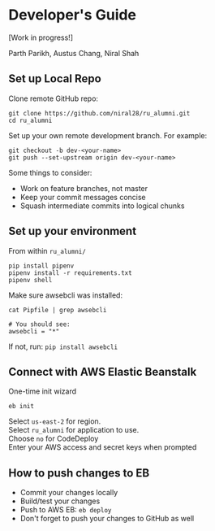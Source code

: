 # Developer's Guide

[Work in progress!]

Parth Parikh, Austus Chang, Niral Shah 


## Set up Local Repo

Clone remote GitHub repo:
```
git clone https://github.com/niral28/ru_alumni.git
cd ru_alumni
```

Set up your own remote development branch. For example:
```
git checkout -b dev-<your-name>
git push --set-upstream origin dev-<your-name> 
```

Some things to consider:
* Work on feature branches, not master
* Keep your commit messages concise
* Squash intermediate commits into logical chunks


## Set up your environment

From within `ru_alumni/`
```
pip install pipenv
pipenv install -r requirements.txt
pipenv shell
```

Make sure awsebcli was installed:
```
cat Pipfile | grep awsebcli

# You should see:
awsebcli = "*"
```

If not, run: `pip install awsebcli`


## Connect with AWS Elastic Beanstalk

One-time init wizard
```
eb init 
```
Select `us-east-2` for region.  
Select `ru_alumni` for application to use.  
Choose `no` for CodeDeploy  
Enter your AWS access and secret keys when prompted


## How to push changes to EB

* Commit your changes locally
* Build/test your changes
* Push to AWS EB: `eb deploy`
* Don't forget to push your changes to GitHub as well
